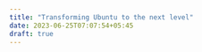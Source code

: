 ```yaml
---
title: "Transforming Ubuntu to the next level"
date: 2023-06-25T07:07:54+05:45
draft: true
---
```


